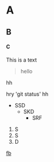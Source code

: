 # A
## B
#### C
This is a text
>hello

hh

hry 'git status' hh


- SSD
  - SKD
    - SRF

1. S
2. S
3. D


[fb](HTTPS://www.facebook.com)
